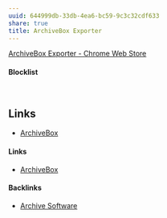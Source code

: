 ```yaml
---
uuid: 644999db-33db-4ea6-bc59-9c3c32cdf633
share: true
title: ArchiveBox Exporter
---
```

[ArchiveBox Exporter - Chrome Web Store](https://chrome.google.com/webstore/detail/archivebox-exporter/habonpimjphpdnmcfkaockjnffodikoj)


#### Blocklist

``` bash



```
## Links

* [ArchiveBox](../405b67dc-be60-4211-ad64-9d65188fbef8)

#### Links

* [ArchiveBox](../405b67dc-be60-4211-ad64-9d65188fbef8)

#### Backlinks

* [Archive Software](/b8a4c886-7f76-4224-8f96-3aed92189082)